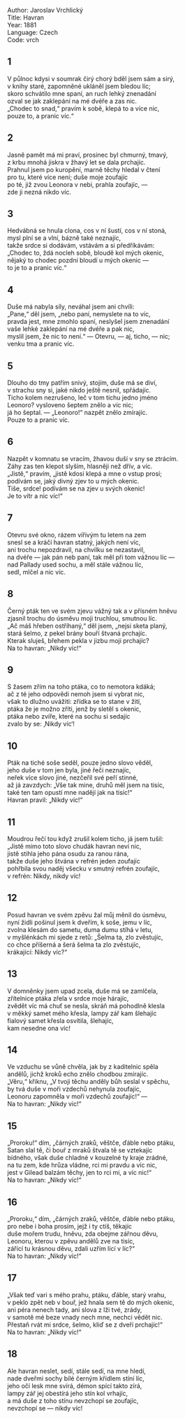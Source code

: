 Author: Jaroslav Vrchlický  
Title: Havran  
Year: 1881  
Language: Czech  
Code: vrch

## 1

V půlnoc kdysi v soumrak čirý chorý bděl jsem sám a sirý,  
v knihy staré, zapomněné ukláněl jsem bledou líc;  
skoro schvátilo mne spaní, an ruch lehký znenadání  
ozval se jak zaklepání na mé dvéře a zas nic.  
„Chodec to snad,“ pravím k sobě, klepá to a více nic,  
       pouze to, a pranic víc.“  

## 2

Jasně pamět má mi praví, prosinec byl chmurný, tmavý,  
z krbu mnohá jiskra v žhavý let se dala prchajíc.  
Prahnul jsem po kuropění, marně těchy hledal v čtení  
pro tu, které více není; duše moje zoufajíc  
po té, již zvou Leonora v nebi, prahla zoufajíc, —  
       zde ji nezná nikdo víc.  

## 3

Hedvábná se hnula clona, cos v ní šustí, cos v ní stoná,  
mysl plní se a vlní, bázně také neznajíc,  
takže srdce si dodávám, vstávám a si předříkávám:  
„Chodec to, ždá nocleh sobě, bloudě kol mých okenic,  
nějaký to chodec pozdní bloudí u mých okenic —  
       to je to a pranic víc.“  

## 4

Duše má nabyla síly, neváhal jsem ani chvíli:  
„Pane,“ děl jsem, „nebo paní, nemyslete na to víc,  
pravda jest, mne zmohlo spaní, neslyšel jsem znenadání  
vaše lehké zaklepání na mé dvéře a pak nic,  
myslil jsem, že nic to není.“ — Otevru, — aj, ticho, — nic;  
       venku tma a pranic víc.  

## 5

Dlouho do tmy patřím snivý, stojím, duše má se diví,  
v strachu sny si, jaké nikdo ještě nesnil, spřádajíc.  
Ticho kolem nezrušeno, leč v tom tichu jedno jméno  
Leonoro? vysloveno šeptem znělo a víc nic;  
já ho šeptal. — „Leonoro!“ nazpět znělo zmírajíc.  
       Pouze to a pranic víc.  

## 6

Nazpět v komnatu se vracím, žhavou duší v sny se ztrácím.  
Záhy zas ten klepot slyším, hlasněji než dřív, a víc.  
„Jistě,“ pravím, „jistě kdosi klepá a mne o vstup prosí;  
podívám se, jaký divný zjev to u mých okenic.  
Tiše, srdce! podívám se na zjev u svých okenic!  
       Je to vítr a nic víc!“  

## 7

Otevru své okno, rázem vířivým tu letem na zem  
snesl se a kráčí havran statný, jakých není víc,  
ani trochu nepozdravil, na chvilku se nezastavil,  
na dvéře — jak pán neb paní, tak měl při tom vážnou líc —  
nad Pallady used sochu, a měl stále vážnou líc,  
       sedl, mlčel a nic víc.  

## 8

Černý pták ten ve svém zjevu vážný tak a v přísném hněvu  
zjasnil trochu do úsměvu moji truchlou, smutnou líc.  
„Ač máš hřeben ostříhaný,“ děl jsem, „nejsi sketa planý,  
stará šelmo, z pekel brány bouří štvaná prchajíc.  
Kterak sluješ, břehem pekla v jizbu moji prchajíc?  
       Na to havran: „Nikdy víc!“  

## 9

S žasem zřím na toho ptáka, co to nemotora kdáká;  
ač z té jeho odpovědi nemoh jsem si vybrat nic,  
však to dlužno uvážiti: zřídka se to stane v žití,  
ptáka že je možno zříti, jenž by sletěl s okenic,  
ptáka nebo zvíře, které na sochu si sedajíc  
       zvalo by se: ‚Nikdy víc‘!  

## 10

Pták na tiché soše seděl, pouze jedno slovo věděl,  
jeho duše v tom jen byla, jiné řeči neznajíc,  
neřek více slovo jiné, nezčeřil své peří stinné,  
až já zavzdych: „Vše tak mine, druhů měl jsem na tisíc,  
také ten tam opustí mne nadějí jak na tisíc!“  
       Havran pravil: „Nikdy víc!“  

## 11

Moudrou řečí tou když zrušil kolem ticho, já jsem tušil:  
„Jistě mimo toto slovo chudák havran neví nic,  
jistě stihla jeho pána osudu za ranou rána,  
takže duše jeho štvána v refrén jeden zoufajíc  
pohřbila svou naděj všecku v smutný refrén zoufajíc,  
       v refrén: Nikdy, nikdy víc!  

## 12

Posud havran ve svém zpěvu žal můj měnil do úsměvu,  
nyní židli pošinul jsem k dveřím, k soše, jemu v líc,  
zvolna klesám do sametu, duma dumu stíhá v letu,  
v myšlénkách mi sjede z retů: „Šelma ta, zlo zvěstujíc,  
co chce příšerná a šerá šelma ta zlo zvěstujíc,  
       krákající: Nikdy víc?“  

## 13

V domněnky jsem upad zcela, duše má se zamlčela,  
zřítelnice ptáka zřela v srdce moje hárajíc,  
zvědět víc má chuť se nesla, skráň má pohodlně klesla  
v měkký samet mého křesla, lampy zář kam šlehajíc  
fialový samet křesla osvítila, šlehajíc,  
       kam nesedne ona víc!  

## 14

Ve vzduchu se vůně chvěla, jak by z kaditelnic spěla  
andělů, jichž kroků echo znělo chodbou zmírajíc.  
„Věru,“ křiknu, „V tvoji těchu anděly bůh seslal v spěchu,  
by tvá duše v moři vzdechů nehynula zoufajíc,  
Leonoru zapomněla v moři vzdechů zoufajíc!“ —  
       Na to havran: „Nikdy vic!“  

## 15

„Proroku!“ dím, „čárných zraků, věštče, ďáble nebo ptáku,  
Satan slal tě, či bouř z mraků štvala tě se vztekajíc  
bídného, však duše chladné v kouzelné ty kraje zrádné,  
na tu zem, kde hrůza vládne, rci mi pravdu a víc nic,  
jest v Gilead balzám těchy, jen to rci mi, a víc nic!“  
       Na to havran: „Nikdy víc!“  

## 16

„Proroku,“ dím, „čárných zraků, věštče, ďáble nebo ptáku,  
pro nebe i boha prosím, jejž i ty ctíš, těkajíc  
duše mořem trudu, hněvu, zda obejme zářnou děvu,  
Leonoru, kterou v zpěvu andělů zve na tisíc,  
zářící tu krásnou děvu, zdali uzřím lící v líc?“  
       Na to havran: „Nikdy víc!“  

## 17

„Však teď vari s mého prahu, ptáku, ďáble, starý vrahu,  
v peklo zpět neb v bouř, jež hnala sem tě do mých okenic,  
ani péra nenech tady, ani slova z lži tvé, zrády,  
v samotě mé beze vnady nech mne, nechci vědět nic.  
Přestaň rvát mi srdce, šelmo, kliď se z dveří prchajíc!“  
       Na to havran: „Nikdy víc!“  

## 18

Ale havran neslet, sedí, stále sedí, na mne hledí,  
nade dveřmi sochy bílé černým křídlem stíní líc,  
jeho očí lesk mne svírá, démon spící takto zírá,  
lampy zář jej obestírá jeho stín kol vrhajíc,  
a má duše z toho stínu nevzchopí se zoufajíc,  
       nevzchopí se — nikdy víc!  
